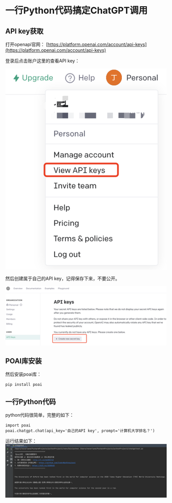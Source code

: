 # 一行Python代码搞定ChatGPT调用
## API key获取
打开openapi官网：
[https://platform.openai.com/account/api-keys](https://platform.openai.com/account/api-keys)

登录后点击账户这里的查看API key：

![查看账户API key](https://github.com/summerjava/awesome-chatgpt/blob/main/%E5%8A%A8%E6%89%8B%E5%AE%9E%E8%B7%B5/%E4%B8%80%E8%A1%8C%E4%BB%A3%E7%A0%81%E6%90%9E%E5%AE%9APython%E8%B0%83%E7%94%A8ChatGPT1.png)

然后创建属于自己的API key，记得保存下来，不要公开。

![创建API key](https://github.com/summerjava/awesome-chatgpt/blob/main/%E5%8A%A8%E6%89%8B%E5%AE%9E%E8%B7%B5/%E4%B8%80%E8%A1%8C%E4%BB%A3%E7%A0%81%E6%90%9E%E5%AE%9APython%E8%B0%83%E7%94%A8ChatGPT2.png)

## POAI库安装
然后安装poai库：

	pip install poai


## 一行Python代码
python代码很简单，完整的如下：

	import poai
	poai.chatgpt.chat(api_key='自己的API key', prompt='计算机大学排名？')
	
	
运行结果如下：
![运行结果](https://github.com/summerjava/awesome-chatgpt/blob/main/%E5%8A%A8%E6%89%8B%E5%AE%9E%E8%B7%B5/%E4%B8%80%E8%A1%8C%E4%BB%A3%E7%A0%81%E6%90%9E%E5%AE%9APython%E8%B0%83%E7%94%A8ChatGPT3.png)
